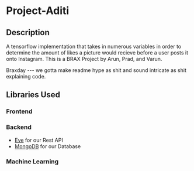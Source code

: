 # Project-Aditi
## Description
A tensorflow implementation that takes in numerous variables in order to determine the amount of likes a picture would recieve before a user posts it onto Instagram. This is a BRAX Project by Arun, Prad, and Varun.


Braxday --- we gotta make readme hype as shit and sound intricate as shit explaining code.

## Libraries Used
### Frontend
### Backend
* [Eve](http://python-eve.org/) for our Rest API
* [MongoDB](https://www.mongodb.com/) for our Database

### Machine Learning
